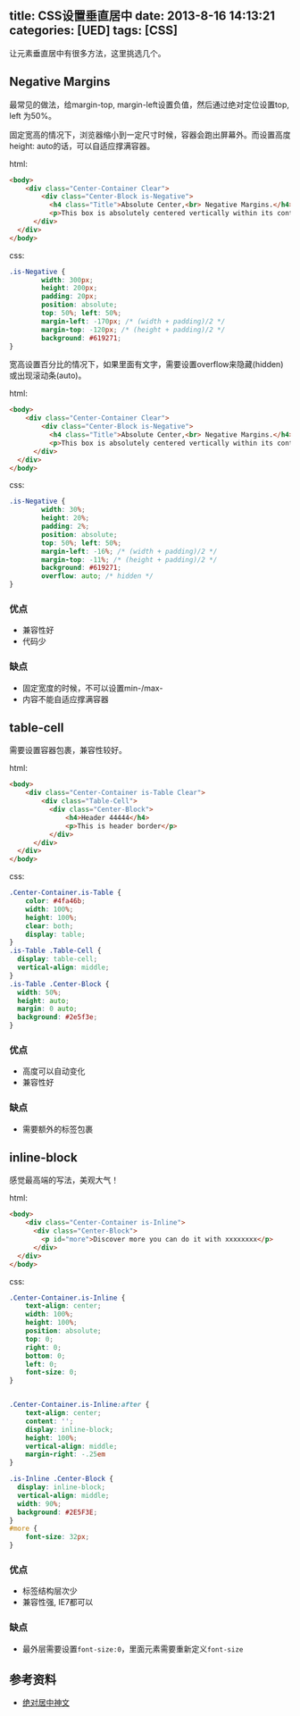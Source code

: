 title: CSS设置垂直居中
date: 2013-8-16 14:13:21
categories: [UED]
tags: [CSS]
---

让元素垂直居中有很多方法，这里挑选几个。<!--more-->


## Negative Margins ##
最常见的做法，给margin-top, margin-left设置负值，然后通过绝对定位设置top, left 为50%。

固定宽高的情况下，浏览器缩小到一定尺寸时候，容器会跑出屏幕外。而设置高度height: auto的话，可以自适应撑满容器。

html:

```html
<body>
    <div class="Center-Container Clear">
        <div class="Center-Block is-Negative">
          <h4 class="Title">Absolute Center,<br> Negative Margins.</h4>
          <p>This box is absolutely centered vertically within its container using negative margins.</p>
      </div>
  </div>
</body>
```

css:

```css
.is-Negative {
        width: 300px;
        height: 200px;
        padding: 20px;
        position: absolute;
        top: 50%; left: 50%;
        margin-left: -170px; /* (width + padding)/2 */
        margin-top: -120px; /* (height + padding)/2 */
        background: #619271;
}
```

宽高设置百分比的情况下，如果里面有文字，需要设置overflow来隐藏(hidden)或出现滚动条(auto)。

html:

```html
<body>
    <div class="Center-Container Clear">
        <div class="Center-Block is-Negative">
          <h4 class="Title">Absolute Center,<br> Negative Margins.</h4>
          <p>This box is absolutely centered vertically within its container using negative margins.</p>
      </div>
  </div>
</body>
```

css:

```css
.is-Negative {
        width: 30%;
        height: 20%;
        padding: 2%;
        position: absolute;
        top: 50%; left: 50%;
        margin-left: -16%; /* (width + padding)/2 */
        margin-top: -11%; /* (height + padding)/2 */
        background: #619271;
        overflow: auto; /* hidden */
}
```

### 优点 ###
- 兼容性好
- 代码少

### 缺点 ###
- 固定宽度的时候，不可以设置min-/max-
- 内容不能自适应撑满容器


## table-cell ##
需要设置容器包裹，兼容性较好。

html:

```html
<body>
    <div class="Center-Container is-Table Clear">
        <div class="Table-Cell">
          <div class="Center-Block">
              <h4>Header 44444</h4>
              <p>This is header border</p>
          </div>
      </div>
  </div>
</body>
```

css:

```css
.Center-Container.is-Table {
    color: #4fa46b;
    width: 100%;
    height: 100%;
    clear: both;
    display: table;
}
.is-Table .Table-Cell {
  display: table-cell;
  vertical-align: middle;
}
.is-Table .Center-Block {
  width: 50%;
  height: auto;
  margin: 0 auto;
  background: #2e5f3e;
}
```

### 优点 ###
- 高度可以自动变化
- 兼容性好

### 缺点 ###
- 需要额外的标签包裹


## inline-block ##
感觉最高端的写法，美观大气！

html:

```html
<body>
    <div class="Center-Container is-Inline">
      <div class="Center-Block">
        <p id="more">Discover more you can do it with xxxxxxxx</p>
      </div>
  </div>
</body>
```

css:

```css
.Center-Container.is-Inline {
    text-align: center;
    width: 100%;
    height: 100%;
    position: absolute;
    top: 0;
    right: 0;
    bottom: 0;
    left: 0;
    font-size: 0;
}


.Center-Container.is-Inline:after {
    text-align: center;
    content: '';
    display: inline-block;
    height: 100%;
    vertical-align: middle;
    margin-right: -.25em
}

.is-Inline .Center-Block {
  display: inline-block;
  vertical-align: middle;
  width: 90%;
  background: #2E5F3E;
}
#more {
    font-size: 32px;
}
```

### 优点 ###
- 标签结构层次少
- 兼容性强, IE7都可以

### 缺点 ###
- 最外层需要设置`font-size:0`，里面元素需要重新定义`font-size`


## 参考资料 ##
- [绝对居中神文](http://codepen.io/shshaw/full/gEiDt)

